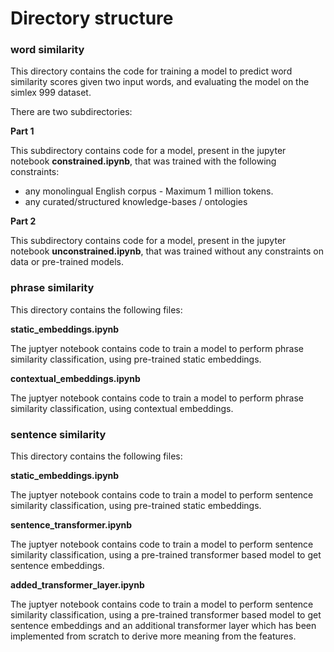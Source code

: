 # Directory structure

### word similarity

This directory contains the code for training a model to predict word similarity scores given two input words, and evaluating the model on the simlex 999 dataset.

There are two subdirectories:

**************Part 1************** 

This subdirectory contains code for a model, present in the jupyter notebook **********************************constrained.ipynb**********************************, that was trained with the following constraints:

- any monolingual English corpus - Maximum 1 million tokens.
- any curated/structured knowledge-bases / ontologies

************Part 2************

This subdirectory contains code for a model, present in the jupyter notebook **********************************unconstrained.ipynb**********************************, that was trained without any constraints on data or pre-trained models.

### phrase similarity

This directory contains the following files:

**********************************************static_embeddings.ipynb**********************************************

The juptyer notebook contains code to train a model to perform phrase similarity classification, using pre-trained static embeddings.

**************************contextual_embeddings.ipynb**************************

The juptyer notebook contains code to train a model to perform phrase similarity classification, using contextual embeddings.

### sentence similarity

This directory contains the following files:

**********static_embeddings.ipynb**********

The juptyer notebook contains code to train a model to perform sentence similarity classification, using pre-trained static embeddings.

******************************sentence_transformer.ipynb******************************

The juptyer notebook contains code to train a model to perform sentence similarity classification, using a pre-trained transformer based model to get sentence embeddings.

**********************************************************added_transformer_layer.ipynb**********************************************************

The juptyer notebook contains code to train a model to perform sentence similarity classification, using a pre-trained transformer based model to get sentence embeddings and an additional transformer layer which has been implemented from scratch to derive more meaning from the features.
